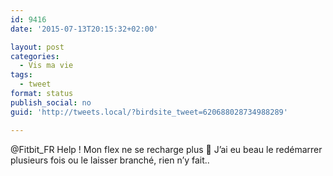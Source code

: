 ```yaml
---
id: 9416
date: '2015-07-13T20:15:32+02:00'

layout: post
categories:
  - Vis ma vie
tags:
  - tweet
format: status
publish_social: no
guid: 'http://tweets.local/?birdsite_tweet=620688028734988289'

---
```


@Fitbit\_FR Help ! Mon flex ne se recharge plus 🙁 J’ai eu beau le redémarrer plusieurs fois ou le laisser branché, rien n’y fait..